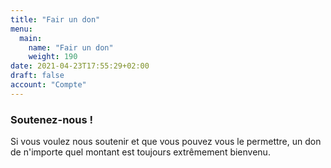 ```yaml
---
title: "Fair un don"
menu:
  main:
    name: "Fair un don"
    weight: 190
date: 2021-04-23T17:55:29+02:00
draft: false
account: "Compte"
---
```


### Soutenez-nous ! ###

Si vous voulez nous soutenir et que vous pouvez vous le permettre, un don de n'importe quel montant est toujours extrêmement bienvenu.
